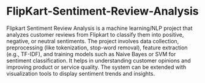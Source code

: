 # FlipKart-Sentiment-Review-Analysis
Flipkart Sentiment Review Analysis is a machine learning/NLP project that analyzes customer reviews from Flipkart to classify them into positive, negative, or neutral sentiments. The project involves data collection, preprocessing (like tokenization, stop-word removal), feature extraction (e.g., TF-IDF), and training models such as Naive Bayes or SVM for sentiment classification. It helps in understanding customer opinions and improving product or service quality. The system can be extended with visualization tools to display sentiment trends and insights.
